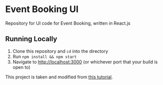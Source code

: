 # Event Booking UI

Repository for UI code for Event Booking, written in React.js

## Running Locally
1. Clone this repository and `cd` into the directory
2. Run `npm install && npm start`
3. Navigate to [http://localhost:3000](http://localhost:3000) (or whichever port that your build is open to)


This project is taken and modified from [this tutorial](https://www.youtube.com/watch?v=7giZGFDGnkc&list=PL55RiY5tL51rG1x02Yyj93iypUuHYXcB_&index=1).
